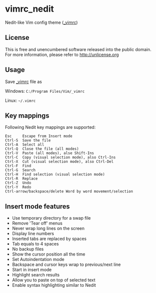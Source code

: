 # vimrc_nedit
Nedit-like Vim config theme ([_vimrc](_vimrc))

## License
This is free and unencumbered software released into the public domain. For more information, please refer to http://unlicense.org

## Usage
Save [_vimrc](_vimrc) file as

Windows:  `C:/Program Files/Vim/_vimrc`

Linux: `~/.vimrc`

## Key mappings
Following Nedit key mappings are supported:
```
Esc     Escape from Insert mode
Ctrl-S  Save the file
Ctrl-A  Select all
Ctrl-Q  Close the file (all modes)
Ctrl-V  Paste (all modes), alse Shift-Ins
Ctrl-C  Copy (visual selection mode), also Ctrl-Ins
Ctrl-X  Cut (visual selection mode), also Ctrl-Del
Ctrl-F  Find
Ctrl-G  Search
Ctrl-H  Find selection (visual selection mode)
Ctrl-R  Replace
Ctrl-Z  Undo
Ctrl-Y  Redo
Ctrl-arrow/backspace/delete Word by word movement/selection
```

## Insert mode features

- Use temporary directory for a swap file
- Remove 'Tear off' menus
- Never wrap long lines on the screen
- Display line numbers
- Inserted tabs are replaced by spaces
- Tab equals to 4 spaces
- No backup files
- Show the cursor position all the time
- Set Autoindentation mode
- Backspace and cursor keys wrap to previous/next line
- Start in insert mode
- Highlight search results
- Allow you to paste on top of selected text
- Enable syntax highlighting similar to Nedit
